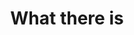 ---
pid: pt2
title: What there is
location_transcription: Penn Treaty Park
coordinates: "[-75.1306682, 39.9662739]"
zipcode: '19125'
gen_neighborhood: River Wards
neighborhood: Fishtown,Kensington
outside_phl: 
age: '10'
age_range: 6-13
instagram: 
image_file_name: pt_2.jpg
proposal_transcription: A tree that people can know how important the animal in the
  city are and what animal in the city
topic: Animals
topic_summary: '0'
type: Tree
keywords_other: 
credit: Rebekah Milre
image_labels: 
twitter: 
facebook: 
permalink: "/monuments/pt2/"
layout: item-page
---